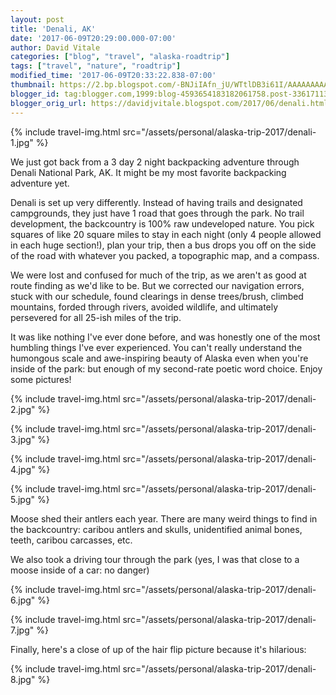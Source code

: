 ```yaml
---
layout: post
title: 'Denali, AK'
date: '2017-06-09T20:29:00.000-07:00'
author: David Vitale
categories: ["blog", "travel", "alaska-roadtrip"]
tags: ["travel", "nature", "roadtrip"]
modified_time: '2017-06-09T20:33:22.838-07:00'
thumbnail: https://2.bp.blogspot.com/-BNJiIAfn_jU/WTtlDB3i61I/AAAAAAAAAuU/pE3mBmskWN82P8KjDgQw6GxG1ZWf0nTxQCLcB/s72-c/IMG_4930_800x533.JPG
blogger_id: tag:blogger.com,1999:blog-4593654183182061758.post-3361711344133445110
blogger_orig_url: https://davidjvitale.blogspot.com/2017/06/denali.html
---
```



{% include travel-img.html src="/assets/personal/alaska-trip-2017/denali-1.jpg" %}

We just got back from a 3 day 2 night backpacking adventure through Denali National Park, AK. It might be my most favorite backpacking adventure yet.

Denali is set up very differently. Instead of having trails and designated campgrounds, they just have 1 road that goes through the park. No trail development, the backcountry is 100% raw undeveloped nature. You pick squares of like 20 square miles to stay in each night (only 4 people allowed in each huge section!), plan your trip, then a bus drops you off on the side of the road with whatever you packed, a topographic map, and a compass.

We were lost and confused for much of the trip, as we aren't as good at route finding as we'd like to be. But we corrected our navigation errors, stuck with our schedule, found clearings in dense trees/brush, climbed mountains, forded through rivers, avoided wildlife, and  ultimately persevered for all 25-ish miles of the trip.

It was like nothing I've ever done before, and was honestly one of the most humbling things I've ever experienced. You can't really understand the humongous scale and awe-inspiring beauty of Alaska even when you're inside of the park: but enough of my second-rate poetic word choice. Enjoy some pictures! 

{% include travel-img.html src="/assets/personal/alaska-trip-2017/denali-2.jpg" %}


{% include travel-img.html src="/assets/personal/alaska-trip-2017/denali-3.jpg" %}


{% include travel-img.html src="/assets/personal/alaska-trip-2017/denali-4.jpg" %}


{% include travel-img.html src="/assets/personal/alaska-trip-2017/denali-5.jpg" %}

Moose shed their antlers each year. There are many weird things to find in the backcountry: caribou antlers and skulls, unidentified animal bones, teeth, caribou carcasses, etc.

We also took a driving tour through the park (yes, I was that close to a moose inside of a car: no danger)

{% include travel-img.html src="/assets/personal/alaska-trip-2017/denali-6.jpg" %}


{% include travel-img.html src="/assets/personal/alaska-trip-2017/denali-7.jpg" %}

Finally, here's a close of up of the hair flip picture because it's hilarious:

{% include travel-img.html src="/assets/personal/alaska-trip-2017/denali-8.jpg" %}

